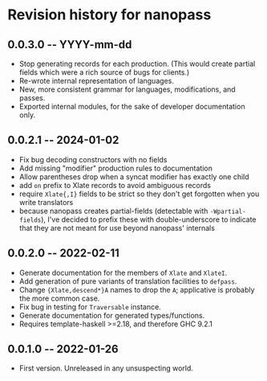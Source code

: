 # Revision history for nanopass

## 0.0.3.0 -- YYYY-mm-dd

* Stop generating records for each production.
  (This would create partial fields which were a rich source of bugs for clients.)
* Re-wrote internal representation of languages.
* New, more consistent grammar for languages, modifications, and passes.
* Exported internal modules, for the sake of developer documentation only.

## 0.0.2.1 -- 2024-01-02

* Fix bug decoding constructors with no fields
* Add missing "modifier" production rules to documentation
* Allow parentheses drop when a syncat modifier has exactly one child
* add `on` prefix to Xlate records to avoid ambiguous records
* require `Xlate{,I}` fields to be strict so they don't get forgotten when you write translators
* because nanopass creates partial-fields (detectable with `-Wpartial-fields`),
  I've decided to prefix these with double-underscore to indicate that they are not meant for use
  beyond nanopass' internals

## 0.0.2.0 -- 2022-02-11

* Generate documentation for the members of `Xlate` and `XlateI`.
* Add generation of pure variants of translation facilities to `defpass`.
* Change `{Xlate,descend*}A` names to drop the `A`; applicative is probably the more common case.
* Fix bug in testing for `Traversable` instance.
* Generate documentation for generated types/functions.
* Requires template-haskell >=2.18, and therefore GHC 9.2.1

## 0.0.1.0 -- 2022-01-26

* First version. Unreleased in any unsuspecting world.
